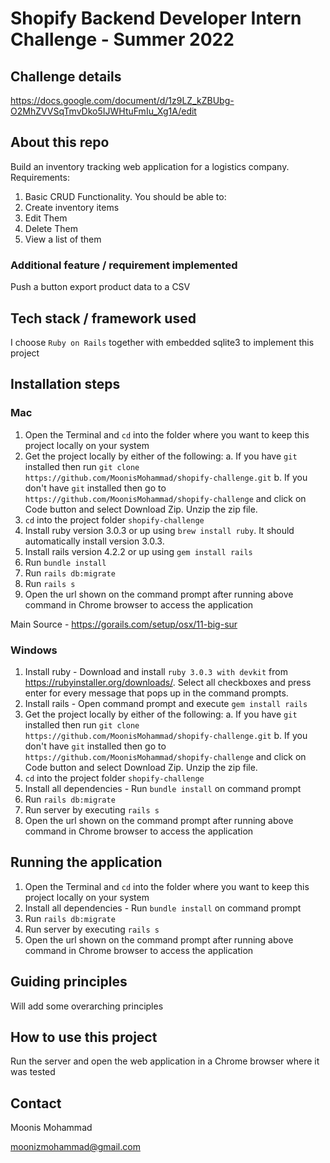 # Shopify Backend Developer Intern Challenge - Summer 2022

## Challenge details

https://docs.google.com/document/d/1z9LZ_kZBUbg-O2MhZVVSqTmvDko5IJWHtuFmIu_Xg1A/edit

## About this repo

Build an inventory tracking web application for a logistics company.
Requirements:
1. Basic CRUD Functionality. You should be able to:
2. Create inventory items
3. Edit Them
4. Delete Them
5. View a list of them


### Additional feature / requirement implemented

Push a button export product data to a CSV

## Tech stack / framework used

I choose ```Ruby on Rails``` together with embedded sqlite3 to implement this project

## Installation steps

### Mac

1. Open the Terminal and ``cd`` into the folder where you want to keep this project locally on your system
2. Get the project locally by either of the following:
    a. If you have ```git``` installed then run ```git clone https://github.com/MoonisMohammad/shopify-challenge.git```
    b. If you don't have ```git``` installed then go to ```https://github.com/MoonisMohammad/shopify-challenge``` and click on Code button and select Download Zip. Unzip the zip file.
3. ```cd``` into the project folder ```shopify-challenge```
4. Install ruby version 3.0.3 or up using ```brew install ruby```. It should automatically install version 3.0.3.
5. Install rails version 4.2.2 or up using ```gem install rails```
6. Run ```bundle install```
7. Run ```rails db:migrate```
8. Run ```rails s```
9. Open the url shown on the command prompt after running above command in Chrome browser to access the application

Main Source - https://gorails.com/setup/osx/11-big-sur

### Windows

1. Install ruby - Download and install ```ruby 3.0.3 with devkit``` from https://rubyinstaller.org/downloads/. Select all checkboxes and press enter for every message that pops up in the command prompts.
2. Install rails - Open command prompt and execute ```gem install rails```
3. Get the project locally by either of the following:
    a. If you have ```git``` installed then run ```git clone https://github.com/MoonisMohammad/shopify-challenge.git```
    b. If you don't have ```git``` installed then go to ```https://github.com/MoonisMohammad/shopify-challenge``` and click on Code button and select Download Zip. Unzip the zip file.
4. ```cd``` into the project folder ```shopify-challenge```
5. Install all dependencies - Run ```bundle install``` on command prompt
6. Run ```rails db:migrate```
7. Run server by executing ```rails s```
8. Open the url shown on the command prompt after running above command in Chrome browser to access the application

## Running the application

1. Open the Terminal and ``cd`` into the folder where you want to keep this project locally on your system
2. Install all dependencies - Run ```bundle install``` on command prompt
3. Run ```rails db:migrate```
4. Run server by executing ```rails s```
5. Open the url shown on the command prompt after running above command in Chrome browser to access the application
## Guiding principles

Will add some overarching principles

## How to use this project

Run the server and open the web application in a Chrome browser where it was tested

## Contact

Moonis Mohammad

moonizmohammad@gmail.com

